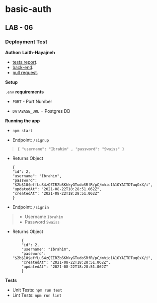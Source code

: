 # basic-auth

## LAB - 06

### Deployment Test

**Author: Laith-Hayajneh**

- [tests report](https://github.com/Laith-Hayajneh/basic-auth/actions).
- [back-end](https://basic-auth001.herokuapp.com/).
- [pull request](https://github.com/Laith-Hayajneh/basic-auth/pull/1).

**Setup**

`.env` **requirements**

- `PORT` - Port Number

- `DATABASE_URL` = Postgres DB

**Running the app**

- `npm start`

- Endpoint: `/signup`

> `{ "username": "Ibrahim" , "password": "Swaiss" }`

- Returns Object

      {
      "id": 2,
      "username": "Ibrahim",
      "password": "$2b$10$effLuS4zQZIRZbSKhkyGTudoSRfR/pC/mhic1A1OYAITDTuqOxX/i",
      "updatedAt": "2021-08-22T18:28:51.062Z",
      "createdAt": "2021-08-22T18:28:51.062Z"
      }

- Endpoint: `/signin`

> - Username `Ibrahim`
> - Password `Swaiss`

- Returns Object

          {
          "id": 2,
          "username": "Ibrahim",
          "password": "$2b$10$effLuS4zQZIRZbSKhkyGTudoSRfR/pC/mhic1A1OYAITDTuqOxX/i",
          "createdAt": "2021-08-22T18:28:51.062Z",
          "updatedAt": "2021-08-22T18:28:51.062Z"
          }

**Tests**

- Unit Tests: `npm run test`
- Lint Tests: `npm run lint`